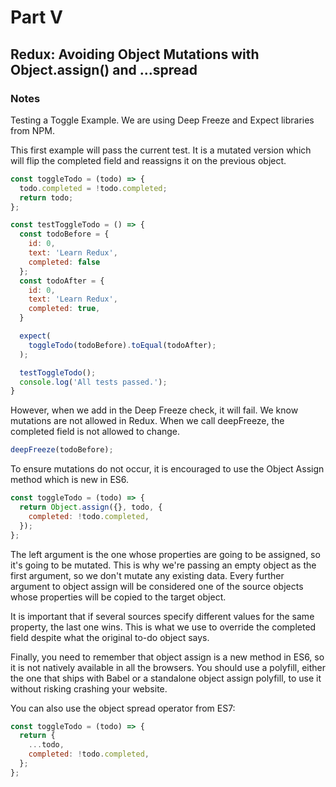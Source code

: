 # Part V

## Redux: Avoiding Object Mutations with Object.assign() and ...spread

### Notes

Testing a Toggle Example. We are using Deep Freeze and Expect libraries from NPM.

This first example will pass the current test. It is a mutated version which will flip the completed field and reassigns it on the previous object.

```js
const toggleTodo = (todo) => {
  todo.completed = !todo.completed;
  return todo;
};

const testToggleTodo = () => {
  const todoBefore = {
    id: 0,
    text: 'Learn Redux',
    completed: false
  };
  const todoAfter = {
    id: 0,
    text: 'Learn Redux',
    completed: true,
  }

  expect(
    toggleTodo(todoBefore).toEqual(todoAfter);
  );

  testToggleTodo();
  console.log('All tests passed.');
}
```

However, when we add in the Deep Freeze check, it will fail. We know mutations are not allowed in Redux. When we call deepFreeze, the completed field is not allowed to change.

```js
deepFreeze(todoBefore);
```

To ensure mutations do not occur, it is encouraged to use the Object Assign method which is new in ES6.

```js
const toggleTodo = (todo) => {
  return Object.assign({}, todo, {
    completed: !todo.completed,
  });
};
```

The left argument is the one whose properties are going to be assigned, so it's going to be mutated. This is why we're passing an empty object as the first argument, so we don't mutate any existing data. Every further argument to object assign will be considered one of the source objects whose properties will be copied to the target object.

It is important that if several sources specify different values for the same property, the last one wins. This is what we use to override the completed field despite what the original to-do object says.

Finally, you need to remember that object assign is a new method in ES6, so it is not natively available in all the browsers. You should use a polyfill, either the one that ships with Babel or a standalone object assign polyfill, to use it without risking crashing your website.

You can also use the object spread operator from ES7:

```js
const toggleTodo = (todo) => {
  return {
    ...todo,
    completed: !todo.completed,
  };
};
```
